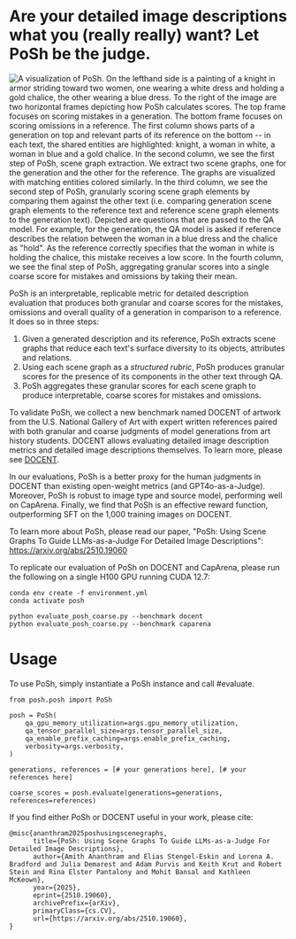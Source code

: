 # Are your detailed image descriptions what you (really really) want?  Let PoSh be the judge.

![A visualization of PoSh.  On the lefthand side is a painting of a knight in armor striding toward two women, one wearing a white dress and holding a gold chalice, the other wearing a blue dress.  To the right of the image are two horizontal frames depicting how PoSh calculates scores.  The top frame focuses on scoring mistakes in a generation.  The bottom frame focuses on scoring omissions in a reference.  The first column shows parts of a generation on top and relevant parts of its reference on the bottom -- in each text, the shared entities are highlighted: knight, a woman in white, a woman in blue and a gold chalice.  In the second column, we see the first step of PoSh, scene graph extraction.  We extract two scene graphs, one for the generation and the other for the reference.  The graphs are visualized with matching entities colored similarly.  In the third column, we see the second step of PoSh, granularly scoring scene graph elements by comparing them against the other text (i.e. comparing generation scene graph elements to the reference text and reference scene graph elements to the generation text).  Depicted are questions that are passed to the QA model.  For example, for the generation, the QA model is asked if reference describes the relation between the woman in a blue dress and the chalice as "hold".  As the reference correctly specifies that the woman in white is holding the chalice, this mistake receives a low score.  In the fourth column, we see the final step of PoSh, aggregating granular scores into a single coarse score for mistakes and omissions by taking their mean.](figures/posh.png "PoSh")

PoSh is an interpretable, replicable metric for detailed description evaluation that produces both granular and coarse scores for the mistakes, omissions and overall quality of a generation in comparison to a reference.  It does so in three steps:

1) Given a generated description and its reference, PoSh extracts scene graphs that reduce each text's surface diversity to its objects, attributes and relations.
2) Using each scene graph as a *structured rubric*, PoSh produces granular scores for the presence of its components in the other text through QA.
3) PoSh aggregates these granular scores for each scene graph to produce interpretable, coarse scores for mistakes and omissions.

To validate PoSh, we collect a new benchmark named DOCENT of artwork from the U.S. National Gallery of Art with expert written references paired with both granular and coarse judgments of model generations from art history students.  DOCENT allows evaluating detailed image description metrics and detailed image descriptions themselves.  To learn more, please see [DOCENT](docent/README.md).

In our evaluations, PoSh is a better proxy for the human judgments in DOCENT than existing open-weight metrics (and GPT4o-as-a-Judge).  Moreover, PoSh is robust to image type and source model, performing well on CapArena.  Finally, we find that PoSh is an effective reward function, outperforming SFT on the 1,000 training images on DOCENT.

To learn more about PoSh, please read our paper, "PoSh: Using Scene Graphs To Guide LLMs-as-a-Judge For Detailed Image Descriptions": https://arxiv.org/abs/2510.19060

To replicate our evaluation of PoSh on DOCENT and CapArena, please run the following on a single H100 GPU running CUDA 12.7:

```
conda env create -f environment.yml
conda activate posh

python evaluate_posh_coarse.py --benchmark docent
python evaluate_posh_coarse.py --benchmark caparena
```

# Usage

To use PoSh, simply instantiate a PoSh instance and call #evaluate.

```
from posh.posh import PoSh

posh = PoSh(
    qa_gpu_memory_utilization=args.gpu_memory_utilization,
    qa_tensor_parallel_size=args.tensor_parallel_size,
    qa_enable_prefix_caching=args.enable_prefix_caching,
    verbosity=args.verbosity,
)

generations, references = [# your generations here], [# your references here]

coarse_scores = posh.evaluate(generations=generations, references=references)
```

If you find either PoSh or DOCENT useful in your work, please cite:

```
@misc{ananthram2025poshusingscenegraphs,
      title={PoSh: Using Scene Graphs To Guide LLMs-as-a-Judge For Detailed Image Descriptions}, 
      author={Amith Ananthram and Elias Stengel-Eskin and Lorena A. Bradford and Julia Demarest and Adam Purvis and Keith Krut and Robert Stein and Rina Elster Pantalony and Mohit Bansal and Kathleen McKeown},
      year={2025},
      eprint={2510.19060},
      archivePrefix={arXiv},
      primaryClass={cs.CV},
      url={https://arxiv.org/abs/2510.19060}, 
}
```
